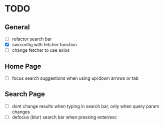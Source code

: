 # TODO

## General

- [ ] refactor search bar
- [x] swrconfig with fetcher function
- [ ] change fetcher to use axios

## Home Page

- [ ] focus search suggestions when using up/down arrows or tab

## Search Page

- [ ] dont change results when typing in search bar, only when query param changes
- [ ] defocus (blur) search bar when pressing enter/esc
